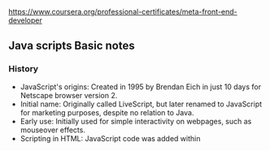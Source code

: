 https://www.coursera.org/professional-certificates/meta-front-end-developer

## Java scripts Basic notes
### History
- JavaScript's origins: Created in 1995 by Brendan Eich in just 10 days for Netscape browser version 2.
- Initial name: Originally called LiveScript, but later renamed to JavaScript for marketing purposes, despite no relation to Java.
- Early use: Initially used for simple interactivity on webpages, such as mouseover effects.
- Scripting in HTML: JavaScript code was added within <script> HTML elements on webpages.
- Growth of JavaScript: Evolved into a powerful language and is now one of the top three commonly used languages.
- ECMA's involvement: In 1996, Netscape partnered with ECMA to draft the JavaScript language specification, leading to the first edition of ECMAScript in 1997 (ECMA-262 standard).
- JavaScript as an implementation: It only exists as an implementation and requires a JavaScript engine to run.
- Traditional browser environment: JavaScript engines were primarily used within browsers to enhance internet usage.
- Interaction with JavaScript engine: Developers write JavaScript code to communicate with a JavaScript engine.
- Browser APIs: JavaScript engines offer ways to interact with other parts of the browser, known as Browser APIs.
- Node.js introduction (2009): Ryan Dahl created Node.js, allowing JavaScript to be used outside of the browser as a standalone program, on the command line, or as a server-side environment.
- JavaScript's ubiquity: JavaScript now runs in browsers, servers, and on various devices with JavaScript engine support.

### Comments in JavaScript

Two types: Single-line comments and Multi-line comments.
Syntax for single-line comments: // this is a comment!
Syntax for multi-line comments:
arduino
Copy code
/*
this
is
a
multi-line
comment
*/
Why Writing Comments is Empowering

Allows you to express ideas about code.
Can be added to existing code for future reference.
Facilitates communication with team members.
Can be used for explanations, questions, marking code as "to do" or "to improve," or for debugging.

### The Semi-colon in JavaScript
Similar to a period in English, used to delimit parts of the code.
Automatic Semi-Colon Insertion (ASI) can fill in missing semi-colons, making them somewhat optional.

### Using the Console in Developer Tools
JavaScript can be executed in the browser's Developer Tools.
Use Google Chrome for this course.
Pressing SHIFT + ENTER allows typing multiple lines of code before running.
Outputting a Greeting in the Console

Use console.log("Hello, World"); to output "Hello, World" in the console.
Can style the output using CSS with %c.
Outputting Multiple Words in the Console

### Join multiple words (+)
Join multiple words using + or use , to separate them in console.log().
These points cover the main concepts discussed in the text. Remember to practice these concepts to solidify your understanding.

## VARIABLES
Efficient Moving Process Analogy:

Sorting items
Packing into boxes
Labeling boxes
Placing boxes in respective rooms
Programming and Data Types Analogy:

Efficient coding = Knowing when/where to use data types
7 Primitive Data Types in JavaScript:
String
Number
Boolean
Null
Undefined
BigInt
Symbol
Strings and Numbers:

Example: E-commerce app for guitars
Name, Description -> String
Price -> Number
Understanding Data:

All values collectively referred to as data
Values need to be stored differently based on their nature
String vs. Number:

Building a number is straightforward
Building a string requires enclosing characters in quotes
Data Storage Capabilities:

Number: Wide range, but limited by JavaScript's calculations
String: Practically unlimited combinations of characters
App Example Data Types:

Price -> Number
Name, Description -> Strings (in double quotes)
Choosing Data Types:

Strings for titles and descriptions
Numbers for values to be calculated
Additional Data Types:

Boolean: True or False (for decisions)
Null: Represents absence of value
Undefined: Refers to unassigned variable
ES6 Introduces New Data Types:

BigInt: Accommodates a greater range of numbers than Number
Symbol: Unique identifier (like serial numbers on boxes)
Final Note:

Understanding when to use each data type is crucial for efficient coding. Knowing the specific use cases of each data type will improve your coding skills.

## Operators
Operators are used to perform operations on variables and values.
They manipulate individual data items and return a result.
Assignment operators are used for simple and complex calculations.
They include addition (+), subtraction (-), division (/), and multiplication (*).
Comparison operators compare values and return a logical value based on the comparison.
Examples include greater than (>), less than (<), equal to (==), and not equal to (!=).
Logical operators determine if something is true or false.
Examples include AND (&&), OR (||), and NOT (!).
Comments in JavaScript are used to specify which lines to ignore.
They are crucial for code readability and documentation.
True and false are special values used in JavaScript for logical comparisons.
Double equals (==) is used for comparison, while a single equal (=) is used for assignment.
Understanding operators is essential for programming in JavaScript.

### Number Operators
No brackets mean following standard mathematical operations.
Addition (+)
Subtraction (-)
Multiplication (*)
Division (/)
Modulus (%)

### String literal
""
''
### Boolean data type
<,>, ==, ===, !=
true || false
only compare value > 100 == "100" > true
strict equal compare type and value > 100 === "100" > false
concatenation operato > +=

### Operator assciatives
There are two kinds: 
    left-to-right associativity

    right-to-left associativity
var num = 10; // the value on the right is assigned to the variable name on the left
5 > 4 > 3; // the 5 > 4 is evaluated first (to `true`), then true > 3 is evaluated to `false`, because the `true` value is coerced to `1`